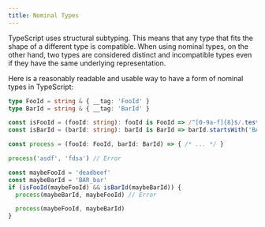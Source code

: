 ```yaml
---
title: Nominal Types
---
```


TypeScript uses structural subtyping.
This means that any type that fits the shape of a different type is compatible.
When using nominal types, on the other hand, two types are considered distinct and incompatible types
even if they have the same underlying representation.

Here is a reasonably readable and usable way to have a form of nominal types in TypeScript:

```ts
type FooId = string & { __tag: 'FooId' }
type BarId = string & { __tag: 'BarId' }

const isFooId = (fooId: string): fooId is FooId => /^[0-9a-f]{8}$/.test(fooId)
const isBarId = (barId: string): barId is BarId => barId.startsWith('BAR_')

const process = (fooId: FooId, barId: BarId) => { /* ... */ }

process('asdf', 'fdsa') // Error

const maybeFooId = 'deadbeef'
const maybeBarId = 'BAR_bar'
if (isFooId(maybeFooId) && isBarId(maybeBarId)) {
  process(maybeBarId, maybeFooId) // Error

  process(maybeFooId, maybeBarId)
}
```
